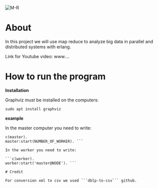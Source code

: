 ![M-R](https://user-images.githubusercontent.com/62119972/128590576-f5e8bb49-d291-4580-bd0d-bec1258d74a0.png)

# About

In this project we will use map reduce to analyze big data in parallel and distributed systems with erlang.

Link for Youtube video: www....


# How to run the program
**Installation**

Graphviz must be installed on the computers:

```sudo apt install graphviz ```

**example**

In the master computer you need to write:

```c(graphviz).
c(master).
master:start(NUMBER_OF_WORKER). ```

In the worker you need to write:

```c(worker).
worker:start('master@NODE'). ```

# Credit

For conversion xml to csv we used ```dblp-to-csv``` github.
